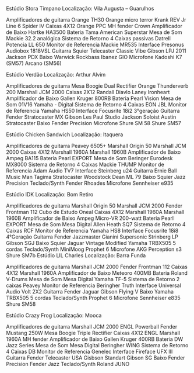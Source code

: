 Estúdio Stora Timpano
Localização: Vila Augusta – Guarulhos

Amplificadores de guitarra
Orange TH30
Orange micro terror
Krank REV Jr
Line 6 Spider IV
Caixas 4X12
Orange PPC
MH fender
Crown
Amplificador de Baixo
Hartke HA3500
Bateria
Tama American Superstar
Mesa de Som
Mackie 32.2 analógica
Sistema de Retorno
4 Caixas passivas Datrell
Potencia LL 650
Monitor de Referencia
Mackie MR535
Interface
Presonus Audiobox 1818VSL
Guitarra
Squier Telecaster Classic Vibe
Gibson LPJ 2011
Jackson PDX
Baixo
Warwick Rockbass
Ibanez GIO
Microfone
Kadoshi K7 (SM57)
Arcano (SM56)


Estúdio Verdão
Localização: Arthur Alvim

Amplificadores de guitarra
Mesa Boogie Dual Rectifier
Orange Thunderverb 200
Marshall JCM 2000
Caixas 2X12
Randall Diavlo
Laney Ironheart
Amplificador de Baixo
Gallen Kruger 800RB
Bateria
Pearl Vision
Mesa de Som
01V16 Yamaha - Digital
Sistema de Retorno
4 Caixas EON JBL
Monitor de Referencia
Yamaha HS50
Interface
Focusrite 18i2 3°geração
Guitarra
Fender Stratocaster MX
Gibson Les Paul Studio
Jackson Soloist
Austin Stratocaster
Baixo
Fender Precision
Microfone
Shure SM 58
Shure SM57





Estúdio Chicken Sandwich
Localização: Itaquera

Amplificadores de guitarra
Peavey 6505+
Marshall Origin 50
Marshall JCM 2000
Caixas 4X12
Marshall 1960A 
Marshall 1960B
Amplificador de Baixo
Ampeg BA115
Bateria
Pearl EXPORT
Mesa de Som
Beringer Eurodesk MX8000
Sistema de Retorno
4 Caixas Mackie THUMP
Monitor de Referencia
Adam Audio TV7
Interface
Steinberg u24
Guitarra
Ernie Ball Music Man
Tagima Stratocaster Woodstock
Dean ML 79
Baixo
Squier Jazz Precision
Teclado/Synth
Fender Rhoades
Microfone
Sennheiser e935




Estúdio IDK
Localização: Bom Retiro

Amplificadores de guitarra
Marshall Origin 50
Marshall JCM 2000
Fender Frontman 112
Cubo de Estudo Oneal
Caixas 4X12
Marshall 1960A 
Marshall 1960B
Amplificador de Baixo
Ampeg Micro-VR 200-watt
Bateria
Pearl EXPORT
Mesa de Som
Mesa Digital Allen Heath SQ7
Sistema de Retorno
4 Caixas RCF
Monitor de Referencia
Yamaha HS8
Interface
Focusrite 18i8 4°Geração
Guitarra
Fender Jazzmaster
Gianini Supersonic
Strinberg LP
Gibson SGJ
Baixo
Squier Jaguar Vintage Modified
Yamaha TRBX505 5 cordas
Teclado/Synth
MiniMoog
Prophet 6
Microfone
AKG Perception s3
Shure SM7b
Estúdio LIL Charles
Localização: Barra Funda

Amplificadores de guitarra
Marshall JCM 2000
Fender Frontman 112
Caixas 4X12
Marshall 1960A 
Amplificador de Baixo
Meteoro 400MB
Bateria
Roland V-Drums
Mesa de Som
Mesa Digital Yamaha TF-5
Sistema de Retorno
2 caixas Peavey
Monitor de Referencia
Beringher Truth
Interface
Universal Audio Volt 2X2
Guitarra
Fender Jaguar
Gibson Flying V
Baixo
Yamaha TRBX505 5 cordas
Teclado/Synth
Prophet 6
Microfone
Sennheiser e835
Shure SM58






Estúdio Crazy Frog
Localização: Mooca

Amplificadores de guitarra
Marshall JCM 2000
ENGL Powerball
Fender Mustang 250W
Mesa Boogie Triple Rectifier
Caixas 4X12
ENGL
Marshall 1960A
MH fender
Amplificador de Baixo
Gallen Kruger 400RB
Bateria
DW Jazz Series
Mesa de Som
Mesa Digital Beringher WING
Sistema de Retorno
4 Caixas DB
Monitor de Referencia
Genelec
Interface
Fireface UFX III
Guitarra
Fender Telecaster USA
Gisbson Standart
Gibson SG
Baixo
Fender Precision
Fender Jazz
Teclado/Synth
Roland JUNO
